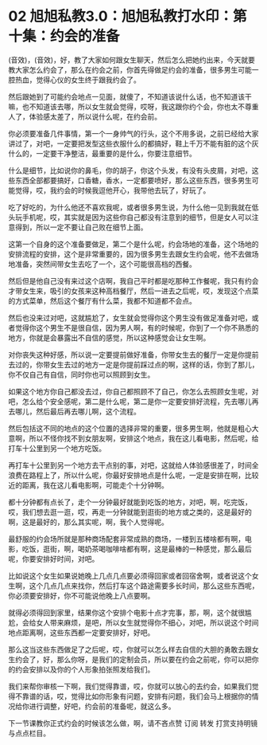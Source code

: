 # 02 旭旭私教3.0：旭旭私教打水印：第十集：约会的准备

(音效)，(音效)，好，教了大家如何跟女生聊天，然后怎么把她约出来，今天就要教大家怎么约会了，那么在约会之前，你首先得做足约会的准备，很多男生可能一腔热血，觉得心仪的女生终于跟我约会了。

然后跟她到了可能约会地点一见面，就傻了，不知道该说什么话，也不知道该干嘛，也不知道该去哪，所以女生就会觉得，哎呀，我这跟你约个会，你也太不尊重人了，体验感太差了，所以说什么呢，在约会前。

你必须要准备几件事情，第一个一身帅气的行头，这个不用多说，之前已经给大家讲过了，对吧，一定要把发型这些衣服什么的都搞好，鞋上千万不能有脏的这个灰什么的，一定要干净整洁，最重要的是什么，你要注意细节。

什么是细节，比如说你的鼻毛，你的胡子，你这个头发，有没有头皮屑，对吧，这些东西全部都要搞好，口香糖，香水，一定都要喷好，那么这些东西，很多男生可能觉得，哎，我约会的时候我逗他开心，我带他去玩了，好玩了。

吃了好吃的，为什么他还不喜欢我呢，或者很多男生说，为什么他一见到我就在低头玩手机呢，哎，其实就是因为这些你自己都没有注意到的细节，但是女人可以注意得到，所以一定不要让自己败在细节上面。

这第一个自身的这个准备要做足，第二个是什么呢，约会场地的准备，这个场地的安排流程的安排，这个是非常重要的，因为很多男生去跟女生约会呢，他不去做场地准备，突然间带女生去吃了一个，这个可能很高档的西餐。

然后但是他自己没有来过这个店啊，我自己平时都是吃那种工作餐呢，我只有约会才带女生来，吸引的女孩来这种高档餐厅，然后一进去之后呢，哎，发现这个点菜的方式菜单，然后这个餐厅有什么菜，我都不知道都不会点。

然后也没来过对吧，这就尴尬了，女生就会觉得你这个男生没有做足准备对吧，或者觉得你这个男生不是很自信，因为男人啊，有的时候呢，你到了一个你不熟悉的地方，你就是会暴露出不自信的感觉，所以这种感觉会让女生啊。

对你丧失这种好感，所以说一定要提前做好准备，你带女生去的餐厅一定是你提前去过的，你带女生去过的地方一定是你提前踩过点的啊，这样的话，你到了那儿，你不仅自己有自信，同时你也可以照顾到女生。

如果这个地方你自己都没去过，你自己都照顾不了自己，你怎么去照顾女生呢，对吧，怎么给个安全感呢，第二是什么呢，第二是你一定要安排好流程，先去哪儿再去哪儿，然后最后再去哪儿啊，这个流程。

然后包括这不同的地点的这个位置的选择非常的重要，很多男生啊，他就是粗心大意啊，所以不怪你找不到女朋友啊，安排这个地点，我在这儿看电影，然后呢，给打车十公里到另一个地方吃饭。

再打车十公里到另一个地方去干点别的事，对吧，这就给人体验感很差了，时间全浪费在路程上了，所以什么呢，你最好安排地点是什么呢，一定是安排在啊，比较近的距离，我在这儿看电影啊，可能走个十分钟啊。

都十分钟都有点长了，走个一分钟最好就能到吃饭的地方，对吧，啊，吃完饭，哎，我们想去逛一逛，哎，再走一分钟就能到逛街的地方或之类的，这是最好的啊，这是最好的，那么其实呢，啊，我个人觉得呢。

最舒服的约会场所就是那种商场配套非常成熟的商场，一楼到五楼啥都有啊，电影，吃饭，逛街，啊，喝奶茶喝咖啡啥都有啊，这是最棒的一种感觉，那么最后呢，你要安排好时间，对吧。

比如说这个女生如果说她晚上几点几点要必须得回家或者回宿舍啊，或者说这个女生啊，这个几点几点来找你，然后打车这个路途需要多长时间，那么这些东西呢，你必须要安排好，你不可能说他晚上八点要啊。

就得必须得回到家里，结果你这个安排个电影十点才完事，那，啊，这个就很尴尬，会给女人带来麻烦，是吧，所以女生就觉得你不细心，对吧，所以说这个时间地点距离啊，这些东西都一定要安排好，好吧。

那么这当这些东西做足了之后呢，哎，你就可以怎么样去自信的大胆的勇敢去跟女生约会了，好，那么你呀，是我们的定制会员，所以要在约会之前呢，你可以把你的约会安排以及你的个人形象拍张照发给我们。

我们来帮你审核一下啊，我们觉得靠谱，哎，你就可以放心的去约会，如果我们觉得不靠谱的话，哎，觉得比如你形象有问题，安排有问题，我们会马上根据你的情况给你进行调整，好吧，约会前的准备呢，就这么多。

下一节课教你正式约会的时候该怎么做，啊，请不吝点赞 订阅 转发 打赏支持明镜与点点栏目。